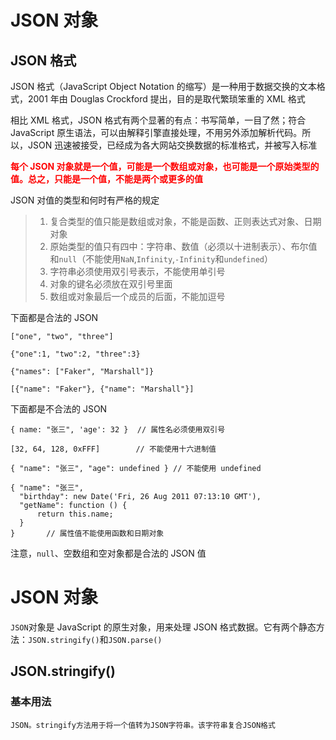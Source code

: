 # JSON 对象

## JSON 格式

JSON 格式（JavaScript Object Notation 的缩写）是一种用于数据交换的文本格式，2001 年由 Douglas Crockford 提出，目的是取代繁琐笨重的 XML 格式

相比 XML 格式，JSON 格式有两个显著的有点：书写简单，一目了然；符合 JavaScript 原生语法，可以由解释引擎直接处理，不用另外添加解析代码。所以，JSON 迅速被接受，已经成为各大网站交换数据的标准格式，并被写入标准

<b style=color:red;>每个 JSON 对象就是一个值，可能是一个数组或对象，也可能是一个原始类型的值。总之，只能是一个值，不能是两个或更多的值</b>

JSON 对值的类型和何时有严格的规定

> 1. 复合类型的值只能是数组或对象，不能是函数、正则表达式对象、日期对象
> 2. 原始类型的值只有四中：字符串、数值（必须以十进制表示）、布尔值和`null`（不能使用`NaN`,`Infinity`,`-Infinity`和`undefined`）
> 3. 字符串必须使用双引号表示，不能使用单引号
> 4. 对象的键名必须放在双引号里面
> 5. 数组或对象最后一个成员的后面，不能加逗号

下面都是合法的 JSON

```
["one", "two", "three"]

{"one":1, "two":2, "three":3}

{"names": ["Faker", "Marshall"]}

[{"name": "Faker"}, {"name": "Marshall"}]
```

下面都是不合法的 JSON

```
{ name: "张三", 'age': 32 }  // 属性名必须使用双引号

[32, 64, 128, 0xFFF]        // 不能使用十六进制值

{ "name": "张三", "age": undefined } // 不能使用 undefined

{ "name": "张三",
  "birthday": new Date('Fri, 26 Aug 2011 07:13:10 GMT'),
  "getName": function () {
      return this.name;
  }
}       // 属性值不能使用函数和日期对象
```

注意，`null`、空数组和空对象都是合法的 JSON 值

# JSON 对象

`JSON`对象是 JavaScript 的原生对象，用来处理 JSON 格式数据。它有两个静态方法：`JSON.stringify()`和`JSON.parse()`

## JSON.stringify()
### 基本用法

`JSON。stringify方法用于将一个值转为JSON字符串。该字符串复合JSON格式`